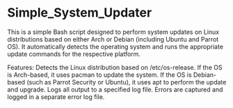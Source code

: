 # Simple_System_Updater
This is a simple Bash script designed to perform system updates on Linux distributions based on either Arch or Debian (including Ubuntu and Parrot OS). It automatically detects the operating system and runs the appropriate update commands for the respective platform.

Features:
Detects the Linux distribution based on /etc/os-release.
If the OS is Arch-based, it uses pacman to update the system.
If the OS is Debian-based (such as Parrot Security or Ubuntu), it uses apt to perform the update and upgrade.
Logs all output to a specified log file.
Errors are captured and logged in a separate error log file.

